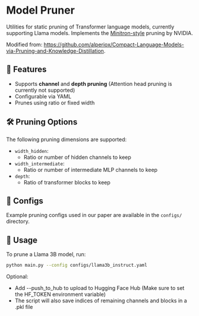 # Model Pruner

Utilities for static pruning of Transformer language models, currently supporting Llama models. Implements the [Minitron-style](https://arxiv.org/abs/2407.14679) pruning by NVIDIA.

Modified from: https://github.com/alperiox/Compact-Language-Models-via-Pruning-and-Knowledge-Distillation. 


## 🚀 Features

- Supports **channel** and **depth pruning** (Attention head pruning is currently not supported)
- Configurable via YAML
- Prunes using ratio or fixed width


## 🛠️ Pruning Options

The following pruning dimensions are supported:

- `width_hidden`:  
  - Ratio or number of hidden channels to keep
- `width_intermediate`:  
  - Ratio or number of intermediate MLP channels to keep
- `depth`:  
  - Ratio of transformer blocks to keep


## 📁 Configs

Example pruning configs used in our paper are available in the `configs/` directory.

## 🔧 Usage

To prune a Llama 3B model, run:

```bash
python main.py --config configs/llama3b_instruct.yaml
```
Optional:
* Add --push_to_hub to upload to Hugging Face Hub (Make sure to set the HF_TOKEN environment variable)
* The script will also save indices of remaining channels and blocks in a .pkl file